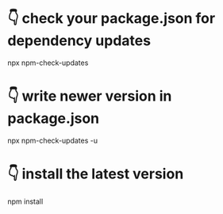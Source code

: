 # 👇 check your package.json for dependency updates

npx npm-check-updates

# 👇 write newer version in package.json

npx npm-check-updates -u

# 👇 install the latest version

npm install
